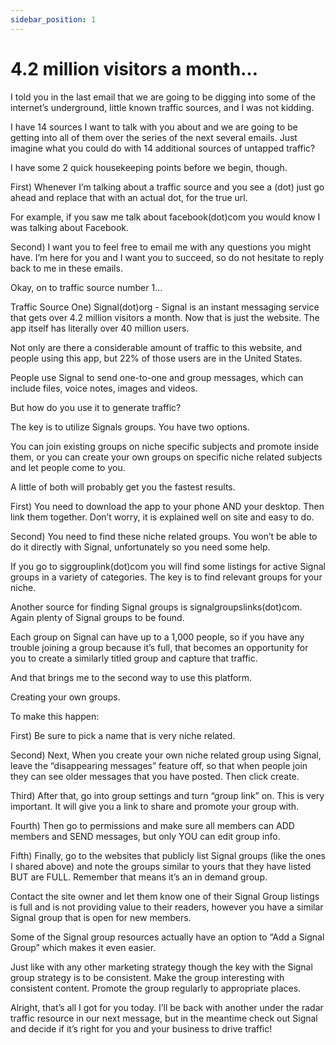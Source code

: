 ```yaml
---
sidebar_position: 1
---
```


# 4.2 million visitors a month…

I told you in the last email that we are going to be digging into some of the internet’s underground, little known traffic sources, and I was not kidding.  

I have 14 sources I want to talk with you about and we are going to be getting into all of them over the series of the next several emails.  Just imagine what you could do with 14 additional sources of untapped traffic?


I have some 2 quick housekeeping points before we begin, though.  


First) Whenever I’m talking about a traffic source and you see a (dot)  just go ahead and replace that with an actual dot, for the true url.  

For example, if you saw me talk about facebook(dot)com you would know I was talking about Facebook.  

Second) I want you to feel free to email me with any questions you might have.  I’m here for you and I want you to succeed, so do not hesitate to reply back to me in these emails.


Okay, on to traffic source number 1…


Traffic Source One) Signal(dot)org - Signal is an instant messaging service that gets over 4.2 million visitors a month.  Now that is just the website.  The app itself has literally over 40 million users.


Not only are there a considerable amount of traffic to this website, and people using this app, but 22% of those users are in the United States.  


People use Signal to send one-to-one and group messages, which can include files, voice notes, images and videos.  


But how do you use it to generate traffic?


The key is to utilize Signals groups.  You have two options.  


You can join existing groups on niche specific subjects and promote inside them, or you can create your own groups on specific niche related subjects and let people come to you. 


A little of both will probably get you the fastest results.


First) You need to download the app to your phone AND your desktop.  Then link them together.  Don’t worry, it is explained well on site and easy to do.


Second) You need to find these niche related groups.  You won’t be able to do it directly with Signal, unfortunately so you need some help.  

If you go to siggrouplink(dot)com you will find some listings for active Signal groups in a variety of categories.  The key is to find relevant groups for your niche.


Another source for finding Signal groups is signalgroupslinks(dot)com.  Again plenty of Signal groups to be found.  


Each group on Signal can have up to a 1,000 people, so if you have any trouble joining a group because it’s full, that becomes an opportunity for you to create a similarly titled group and capture that traffic.


And that brings me to the second way to use this platform.  


Creating your own groups.


To make this happen:

First) Be sure to pick a name that is very niche related.


Second) Next, When you create your own niche related group using Signal, leave the “disappearing messages” feature off, so that when people join they can see older messages that you have posted.  Then click create.


Third) After that, go into group settings and turn “group link” on.  This is very important.  It will give you a link to share and promote your group with.


Fourth) Then go to permissions and make sure all members can ADD members and SEND messages, but only YOU can edit group info.


Fifth) Finally, go to the websites that publicly list Signal groups (like the ones I shared above) and note the groups similar to yours that they have listed BUT are FULL.  Remember that means it’s an in demand group.

Contact the site owner and let them know one of their Signal Group listings is full and is not providing value to their readers, however you have a similar Signal group that is open for new members.


Some of the Signal group resources actually have an option to “Add a Signal Group” which makes it even easier.


Just like with any other marketing strategy though the key with the Signal group strategy is to be consistent.  Make the group interesting with consistent content.  Promote the group regularly to appropriate places.


Alright, that’s all I got for you today.  I’ll be back with another under the radar traffic resource in our next message, but in the meantime check out Signal and decide if it’s right for you and your business to drive traffic!


